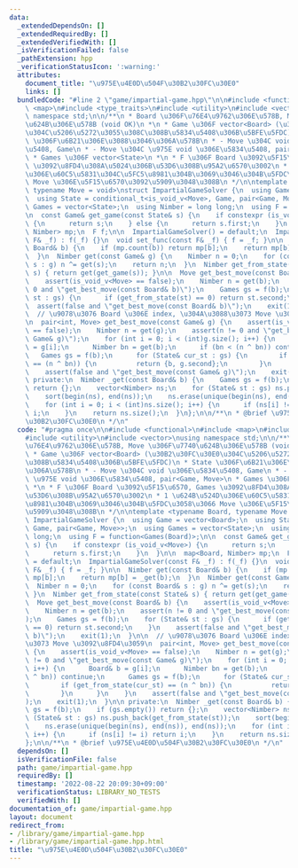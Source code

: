 ```yaml
---
data:
  _extendedDependsOn: []
  _extendedRequiredBy: []
  _extendedVerifiedWith: []
  _isVerificationFailed: false
  _pathExtension: hpp
  _verificationStatusIcon: ':warning:'
  attributes:
    document_title: "\u975E\u4E0D\u504F\u30B2\u30FC\u30E0"
    links: []
  bundledCode: "#line 2 \"game/impartial-game.hpp\"\n\n#include <functional>\n#include\
    \ <map>\n#include <type_traits>\n#include <utility>\n#include <vector>\nusing\
    \ namespace std;\n\n/**\n * Board \u306F\u76E4\u9762\u306E\u578B, Move \u306F\u7740\
    \u624B\u306E\u578B (void OK)\n *\n * Game \u306F vector<Board> (\u30B2\u30FC\u30E0\
    \u304C\u5206\u5272\u3055\u308C\u308B\u5834\u5408\u306B\u5BFE\u5FDC)\n * State\
    \ \u306F\u6B21\u306E\u3088\u3046\u306A\u578B\n * - Move \u304C void \u306E\u5834\
    \u5408, Game\n * - Move \u304C \u975E void \u306E\u5834\u5408, pair<Game, Move>\n\
    \ * Games \u306F vector<State>\n *\n * F \u306F Board \u3092\u5F15\u6570, Games\
    \ \u3092\u8FD4\u308A\u5024\u306B\u53D6\u308B\u95A2\u6570\u3002\n * 1 \u624B\u524D\
    \u306E\u60C5\u5831\u304C\u5FC5\u8981\u304B\u3069\u3046\u304B\u5FDC\u3058\u3066\
    \ Move \u306E\u5F15\u6570\u3092\u5909\u3048\u308B\n */\n\ntemplate <typename Board,\
    \ typename Move = void>\nstruct ImpartialGameSolver {\n  using Game = vector<Board>;\n\
    \  using State = conditional_t<is_void_v<Move>, Game, pair<Game, Move>>;\n  using\
    \ Games = vector<State>;\n  using Nimber = long long;\n  using F = function<Games(Board)>;\n\
    \n  const Game& get_game(const State& s) {\n    if constexpr (is_void_v<Move>)\
    \ {\n      return s;\n    } else {\n      return s.first;\n    }\n  }\n\n  map<Board,\
    \ Nimber> mp;\n  F f;\n\n  ImpartialGameSolver() = default;\n  ImpartialGameSolver(const\
    \ F& _f) : f(_f) {}\n  void set_func(const F& _f) { f = _f; }\n\n  Nimber get(const\
    \ Board& b) {\n    if (mp.count(b)) return mp[b];\n    return mp[b] = _get(b);\n\
    \  }\n  Nimber get(const Game& g) {\n    Nimber n = 0;\n    for (const Board&\
    \ s : g) n ^= get(s);\n    return n;\n  }\n  Nimber get_from_state(const State&\
    \ s) { return get(get_game(s)); }\n\n  Move get_best_move(const Board& b) {\n\
    \    assert(is_void_v<Move> == false);\n    Nimber n = get(b);\n    assert(n !=\
    \ 0 and \"get_best_move(const Board& b)\");\n    Games gs = f(b);\n    for (State&\
    \ st : gs) {\n      if (get_from_state(st) == 0) return st.second;\n    }\n  \
    \  assert(false and \"get_best_move(const Board& b)\");\n    exit(1);\n  }\n\n\
    \  // \u9078\u3076 Board \u306E index, \u304A\u3088\u3073 Move \u3092\u8FD4\u3059\
    \n  pair<int, Move> get_best_move(const Game& g) {\n    assert(is_void_v<Move>\
    \ == false);\n    Nimber n = get(g);\n    assert(n != 0 and \"get_best_move(const\
    \ Game& g)\");\n    for (int i = 0; i < (int)g.size(); i++) {\n      Board& b\
    \ = g[i];\n      Nimber bn = get(b);\n      if (bn < (n ^ bn)) continue;\n   \
    \   Games gs = f(b);\n      for (State& cur_st : gs) {\n        if (get_from_state(cur_st)\
    \ == (n ^ bn)) {\n          return {b, g.second};\n        }\n      }\n    }\n\
    \    assert(false and \"get_best_move(const Game& g)\");\n    exit(1);\n  }\n\n\
    \ private:\n  Nimber _get(const Board& b) {\n    Games gs = f(b);\n    if (gs.empty())\
    \ return {};\n    vector<Nimber> ns;\n    for (State& st : gs) ns.push_back(get_from_state(st));\n\
    \    sort(begin(ns), end(ns));\n    ns.erase(unique(begin(ns), end(ns)), end(ns));\n\
    \    for (int i = 0; i < (int)ns.size(); i++) {\n      if (ns[i] != i) return\
    \ i;\n    }\n    return ns.size();\n  }\n};\n\n/**\n * @brief \u975E\u4E0D\u504F\
    \u30B2\u30FC\u30E0\n */\n"
  code: "#pragma once\n\n#include <functional>\n#include <map>\n#include <type_traits>\n\
    #include <utility>\n#include <vector>\nusing namespace std;\n\n/**\n * Board \u306F\
    \u76E4\u9762\u306E\u578B, Move \u306F\u7740\u624B\u306E\u578B (void OK)\n *\n\
    \ * Game \u306F vector<Board> (\u30B2\u30FC\u30E0\u304C\u5206\u5272\u3055\u308C\
    \u308B\u5834\u5408\u306B\u5BFE\u5FDC)\n * State \u306F\u6B21\u306E\u3088\u3046\
    \u306A\u578B\n * - Move \u304C void \u306E\u5834\u5408, Game\n * - Move \u304C\
    \ \u975E void \u306E\u5834\u5408, pair<Game, Move>\n * Games \u306F vector<State>\n\
    \ *\n * F \u306F Board \u3092\u5F15\u6570, Games \u3092\u8FD4\u308A\u5024\u306B\
    \u53D6\u308B\u95A2\u6570\u3002\n * 1 \u624B\u524D\u306E\u60C5\u5831\u304C\u5FC5\
    \u8981\u304B\u3069\u3046\u304B\u5FDC\u3058\u3066 Move \u306E\u5F15\u6570\u3092\
    \u5909\u3048\u308B\n */\n\ntemplate <typename Board, typename Move = void>\nstruct\
    \ ImpartialGameSolver {\n  using Game = vector<Board>;\n  using State = conditional_t<is_void_v<Move>,\
    \ Game, pair<Game, Move>>;\n  using Games = vector<State>;\n  using Nimber = long\
    \ long;\n  using F = function<Games(Board)>;\n\n  const Game& get_game(const State&\
    \ s) {\n    if constexpr (is_void_v<Move>) {\n      return s;\n    } else {\n\
    \      return s.first;\n    }\n  }\n\n  map<Board, Nimber> mp;\n  F f;\n\n  ImpartialGameSolver()\
    \ = default;\n  ImpartialGameSolver(const F& _f) : f(_f) {}\n  void set_func(const\
    \ F& _f) { f = _f; }\n\n  Nimber get(const Board& b) {\n    if (mp.count(b)) return\
    \ mp[b];\n    return mp[b] = _get(b);\n  }\n  Nimber get(const Game& g) {\n  \
    \  Nimber n = 0;\n    for (const Board& s : g) n ^= get(s);\n    return n;\n \
    \ }\n  Nimber get_from_state(const State& s) { return get(get_game(s)); }\n\n\
    \  Move get_best_move(const Board& b) {\n    assert(is_void_v<Move> == false);\n\
    \    Nimber n = get(b);\n    assert(n != 0 and \"get_best_move(const Board& b)\"\
    );\n    Games gs = f(b);\n    for (State& st : gs) {\n      if (get_from_state(st)\
    \ == 0) return st.second;\n    }\n    assert(false and \"get_best_move(const Board&\
    \ b)\");\n    exit(1);\n  }\n\n  // \u9078\u3076 Board \u306E index, \u304A\u3088\
    \u3073 Move \u3092\u8FD4\u3059\n  pair<int, Move> get_best_move(const Game& g)\
    \ {\n    assert(is_void_v<Move> == false);\n    Nimber n = get(g);\n    assert(n\
    \ != 0 and \"get_best_move(const Game& g)\");\n    for (int i = 0; i < (int)g.size();\
    \ i++) {\n      Board& b = g[i];\n      Nimber bn = get(b);\n      if (bn < (n\
    \ ^ bn)) continue;\n      Games gs = f(b);\n      for (State& cur_st : gs) {\n\
    \        if (get_from_state(cur_st) == (n ^ bn)) {\n          return {b, g.second};\n\
    \        }\n      }\n    }\n    assert(false and \"get_best_move(const Game& g)\"\
    );\n    exit(1);\n  }\n\n private:\n  Nimber _get(const Board& b) {\n    Games\
    \ gs = f(b);\n    if (gs.empty()) return {};\n    vector<Nimber> ns;\n    for\
    \ (State& st : gs) ns.push_back(get_from_state(st));\n    sort(begin(ns), end(ns));\n\
    \    ns.erase(unique(begin(ns), end(ns)), end(ns));\n    for (int i = 0; i < (int)ns.size();\
    \ i++) {\n      if (ns[i] != i) return i;\n    }\n    return ns.size();\n  }\n\
    };\n\n/**\n * @brief \u975E\u4E0D\u504F\u30B2\u30FC\u30E0\n */\n"
  dependsOn: []
  isVerificationFile: false
  path: game/impartial-game.hpp
  requiredBy: []
  timestamp: '2022-08-22 20:09:30+09:00'
  verificationStatus: LIBRARY_NO_TESTS
  verifiedWith: []
documentation_of: game/impartial-game.hpp
layout: document
redirect_from:
- /library/game/impartial-game.hpp
- /library/game/impartial-game.hpp.html
title: "\u975E\u4E0D\u504F\u30B2\u30FC\u30E0"
---
```

